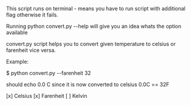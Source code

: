 This script runs on terminal - means you have to run script with additional flag otherwise it fails.

Running python convert.py --help will give you an idea whats the option available

convert.py script helps you to convert given temperature to celsius or farenheit vice versa.

Example:

$ python convert.py --farenheit 32

should echo 0.0 C since it is now converted to celsius 0.0C == 32F

[x] Celsius
[x] Farenheit
[ ] Kelvin

 
